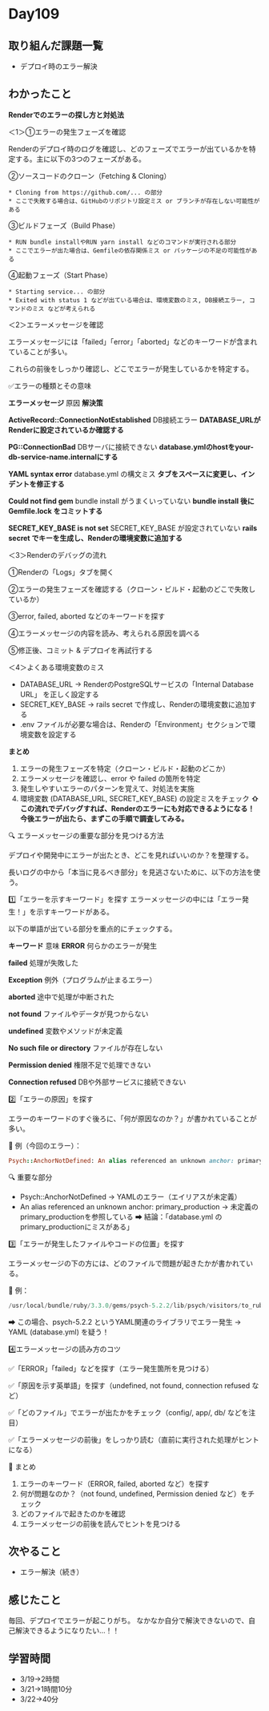 # Day109
## 取り組んだ課題一覧
- デプロイ時のエラー解決
## わかったこと
**Renderでのエラーの探し方と対処法**
 
＜1＞①エラーの発生フェーズを確認
 
Renderのデプロイ時のログを確認し、どのフェーズでエラーが出ているかを特定する。主に以下の3つのフェーズがある。
 
②ソースコードのクローン（Fetching & Cloning）
 
    * Cloning from https://github.com/... の部分
    * ここで失敗する場合は、GitHubのリポジトリ設定ミス or ブランチが存在しない可能性がある
③ビルドフェーズ（Build Phase）
 
    * RUN bundle installやRUN yarn install などのコマンドが実行される部分
    * ここでエラーが出た場合は、Gemfileの依存関係ミス or パッケージの不足の可能性がある
④起動フェーズ（Start Phase）
 
    * Starting service... の部分
    * Exited with status 1 などが出ている場合は、環境変数のミス, DB接続エラー, コマンドのミス などが考えられる

＜2＞エラーメッセージを確認
 
エラーメッセージには「failed」「error」「aborted」などのキーワードが含まれていることが多い。
 
これらの前後をしっかり確認し、どこでエラーが発生しているかを特定する。

✅エラーの種類とその意味
 
**エラーメッセージ**	原因	**解決策**
 
**ActiveRecord::ConnectionNotEstablished**	DB接続エラー	**DATABASE_URLがRenderに設定されているか確認する**
 
**PG::ConnectionBad**	DBサーバに接続できない	**database.ymlのhostをyour-db-service-name.internalにする**
 
**YAML syntax error**	database.yml の構文ミス	**タブをスペースに変更し、インデントを修正する**
 
**Could not find gem**	bundle install がうまくいっていない	**bundle install 後に Gemfile.lock をコミットする**
 
**SECRET_KEY_BASE is not set**	SECRET_KEY_BASE が設定されていない	**rails secret でキーを生成し、Renderの環境変数に追加する**
 
＜3＞Renderのデバッグの流れ
 
①Renderの「Logs」タブを開く
 
②エラーの発生フェーズを確認する（クローン・ビルド・起動のどこで失敗しているか）
 
③error, failed, aborted などのキーワードを探す
 
④エラーメッセージの内容を読み、考えられる原因を調べる
 
⑤修正後、コミット & デプロイを再試行する
 
＜4＞よくある環境変数のミス
* DATABASE_URL → RenderのPostgreSQLサービスの「Internal Database URL」 を正しく設定する
* SECRET_KEY_BASE → rails secret で作成し、Renderの環境変数に追加する
* .env ファイルが必要な場合は、Renderの「Environment」セクションで環境変数を設定する

**まとめ**
1. エラーの発生フェーズを特定（クローン・ビルド・起動のどこか）
2. エラーメッセージを確認し、error や failed の箇所を特定
3. 発生しやすいエラーのパターンを覚えて、対処法を実施
4. 環境変数 (DATABASE_URL, SECRET_KEY_BASE) の設定ミスをチェック
**⇧この流れでデバッグすれば、Renderのエラーにも対応できるようになる！今後エラーが出たら、まずこの手順で調査してみる。**

🔍 エラーメッセージの重要な部分を見つける方法
 
デプロイや開発中にエラーが出たとき、どこを見ればいいのか？を整理する。
 
長いログの中から「本当に見るべき部分」を見逃さないために、以下の方法を使う。
 
1️⃣「エラーを示すキーワード」を探す
エラーメッセージの中には「エラー発生！」を示すキーワードがある。
 
以下の単語が出ている部分を重点的にチェックする。
 
**キーワード**	意味
**ERROR**	何らかのエラーが発生
 
**failed**	処理が失敗した
 
**Exception**	例外（プログラムが止まるエラー）
 
**aborted**	途中で処理が中断された
 
**not found**	ファイルやデータが見つからない
 
**undefined**	変数やメソッドが未定義
 
**No such file or directory**	ファイルが存在しない
 
**Permission denied**	権限不足で処理できない
 
**Connection refused**	DBや外部サービスに接続できない
 
2️⃣「エラーの原因」を探す
 
エラーのキーワードのすぐ後ろに、「何が原因なのか？」が書かれていることが多い。
 
📌 例（今回のエラー）：
``` ruby
Psych::AnchorNotDefined: An alias referenced an unknown anchor: primary_production (Psych::AnchorNotDefined)
```
 
🔍 重要な部分
* Psych::AnchorNotDefined → YAMLのエラー（エイリアスが未定義）
* An alias referenced an unknown anchor: primary_production → 未定義の primary_productionを参照している
➡ 結論：「database.yml の primary_productionにミスがある」
 
3️⃣「エラーが発生したファイルやコードの位置」を探す
 
エラーメッセージの下の方には、どのファイルで問題が起きたかが書かれている。
 
📌 例：
``` swift
/usr/local/bundle/ruby/3.3.0/gems/psych-5.2.2/lib/psych/visitors/to_ruby.rb:327:in `block in visit_Psych_Nodes_Alias'
```
➡ この場合、psych-5.2.2 というYAML関連のライブラリでエラー発生 → YAML (database.yml) を疑う！
 
4️⃣エラーメッセージの読み方のコツ
 
✅「ERROR」「failed」などを探す（エラー発生箇所を見つける） 
 
✅「原因を示す英単語」を探す（undefined, not found, connection refused など）
 
✅「どのファイル」でエラーが出たかをチェック（config/, app/, db/ などを注目）
 
✅「エラーメッセージの前後」をしっかり読む（直前に実行された処理がヒントになる）
 
🎯 まとめ
 
1. エラーのキーワード（ERROR, failed, aborted など）を探す
2. 何が問題なのか？（not found, undefined, Permission denied など）をチェック
3. どのファイルで起きたのかを確認
4. エラーメッセージの前後を読んでヒントを見つける
## 次やること
- エラー解決（続き）
## 感じたこと
毎回、デプロイでエラーが起こりがち。
なかなか自分で解決できないので、自己解決できるようになりたい...！！
## 学習時間
- 3/19→2時間
- 3/21→1時間10分
- 3/22→40分
